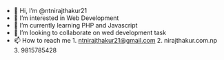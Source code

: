 - 👋 Hi, I’m @ntnirajthakur21
- 👀 I’m interested in Web Development
- 🌱 I’m currently learning PHP and Javascript
- 💞️ I’m looking to collaborate on wed development task
- 📫 How to reach me   1. ntnirajthakur21@gmail.com    2. nirajthakur.com.np     3. 9815785428

<!---
ntnirajthakur21/ntnirajthakur21 is a ✨ special ✨ repository because its `README.md` (this file) appears on your GitHub profile.
You can click the Preview link to take a look at your changes.
--->
